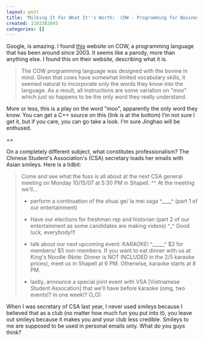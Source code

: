 ```yaml
---
layout: post
title: 'Milking It For What It''s Worth:  COW - Programming for Bovines and Professionalism'
created: 1192382045
categories: []
---
```

Google, is amazing.  I found <a href="http://www.bigzaphod.org/cow/">this</a> website on COW, a programming language that has been around since 2003.  It seems like a parody, more than anything else.  I found this on their website, describing what it is.

<blockquote>The COW programming language was designed with the bovine in mind. Given that cows have somewhat limited vocabulary skills, it seemed natural to incorporate only the words they know into the language. As a result, all instructions are some variation on "moo" which just so happens to be the only word they really understand. </blockquote>

More or less, this is a play on the word "moo", apparently the only word they know.  You can get a C++ source on this (link is at the bottom)  I'm not sure I get it, but if you care, you can go take a look.  I'm sure Jinghao will be enthused.

==

On a completely different subject, what constitutes professionalism?  The Chinese Student's Association's (CSA) secretary loads her emails with Asian smileys.  Here is a tidbit:

<blockquote>Come and see what the fuss is all about at the next CSA general meeting on Monday 10/15/07 at 5:30 PM in Shapell. ^^ At the meeting we'll...
 
- perform a continuation of the shuai ge/ la mei saga  ^____^ (part 1 of our entertainment) 
 
- Have our elections for freshman rep and historian (part 2 of our entertainment as some candidates are making videos) ^_^ Good luck, everybody!!! 
 
- talk about our next upcoming event: KARAOKE! ^_____^ $2 for members/ $5 non-members. If you want to eat dinner with us at King's Noodle (Note: Dinner is NOT INCLUDED in the $2/$5 karaoke prices), meet us in Shapell at 6 PM. Otherwise, karaoke starts at 8 PM. 
 
- lastly, announce a special joint event with VSA [Vietnamese Student Assocation] that we'll have before karaoke (omg, two events!? in one week!? O_O) 
</blockquote>

When I was secretary of CSA last year, I never used smileys because I believed that as a club (no matter how much fun you put into it), you leave out smileys because it makes you and your club less credible.  Smileys to me are supposed to be used in personal emails only.  What do you guys think?
